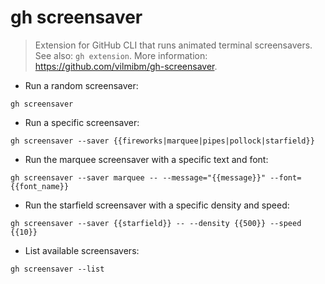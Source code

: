 # gh screensaver

> Extension for GitHub CLI that runs animated terminal screensavers.
> See also: `gh extension`.
> More information: <https://github.com/vilmibm/gh-screensaver>.

- Run a random screensaver:

`gh screensaver`

- Run a specific screensaver:

`gh screensaver --saver {{fireworks|marquee|pipes|pollock|starfield}}`

- Run the marquee screensaver with a specific text and font:

`gh screensaver --saver marquee -- --message="{{message}}" --font={{font_name}}`

- Run the starfield screensaver with a specific density and speed:

`gh screensaver --saver {{starfield}} -- --density {{500}} --speed {{10}}`

- List available screensavers:

`gh screensaver --list`
